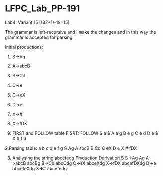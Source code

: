 # LFPC_Lab_PP-191
Lab4: Variant 15 [(32+1)-18=15]

The grammar is left-recursive and I make the changes and in this way the grammar is accepted for parsing.

Initial productions:
1. S->Ag  
2. A->abcB
3. B->Cd  
4. C->e   
5. C->eX  
6. D->e   
7. X->#   
8. X->fDX

1. FIRST and FOLLOW table
	FISRT:    	FOLLOW
S 	 a    		$
A 	 a    		g
B 	 e    		g
C 	 e    		d
D 	 e    		$
X 	 #,f		d


2.Parsing table:
    a    b    c    d    e    f    g
S   Ag
A   abcB
B                       Cd
C                       eX
D                       e
X                  #         fDX

3. Analysing the string abcefedg
Production			Derivation
				S
S->Ag				Ag
A->abcB				abcBg
B->Cd				abcCdg
C->eX				abceXdg
X->fDX				abcefDXdg
D->e				abcefeXdg
X->#				abcefedg



